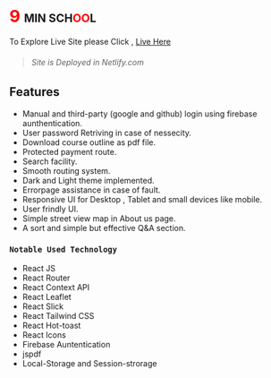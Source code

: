 # <span style="color:red;font-size:30px">9</span> <span style="font-size:20px">MIN SCH<span style="color:red;">OO</span>L</span>

To Explore Live Site please Click , [Live Here](https://9-min-school.netlify.app/)

> ###### Site is Deployed in Netlify.com

## Features

- Manual and third-party (google and github) login using firebase aunthentication.
- User password Retriving in case of nessecity.
- Download course outline as pdf file.
- Protected payment route.
- Search facility.
- Smooth routing system.
- Dark and Light theme implemented.
- Errorpage assistance in case of fault.
- Responsive UI for Desktop , Tablet and small devices like mobile.
- User frindly UI.
- Simple street view map in About us page.
- A sort and simple but effective Q&A section.

### `Notable Used Technology`

- React JS
- React Router
- React Context API
- React Leaflet
- React Slick
- React Tailwind CSS
- React Hot-toast
- React Icons
- Firebase Auntentication
- jspdf
- Local-Storage and Session-strorage
